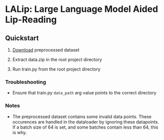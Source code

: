# LALip: Large Language Model Aided Lip-Reading


## Quickstart

1. [Download](https://drive.google.com/file/d/1c87YxRnKmU6_xoy4kMpY87xhjQJ12rmX/view?usp=sharing) preprocessed dataset

2. Extract data.zip in the root project directory

3. Run train.py from the root project directory

### Troubleshooting

- Ensure that train.py `data_path` arg value points to the correct directory

### Notes

- The preprocessed dataset contains some invalid data points. These occurences are handled in the dataloader by ignoring these datapoints. If a batch size of 64 is set, and some batches contain less than 64, this is why.
